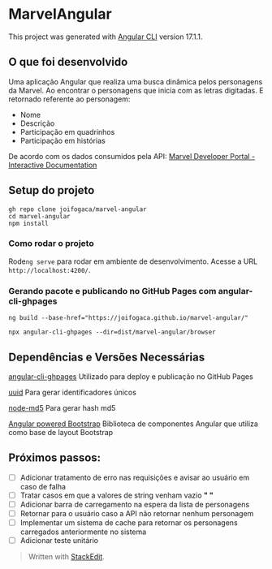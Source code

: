 
# MarvelAngular

[](https://github.com/joifogaca/marvel-angular#marvelangular)

This project was generated with  [Angular CLI](https://github.com/angular/angular-cli)  version 17.1.1.


##  O que foi desenvolvido

Uma aplicação Angular que realiza uma busca dinâmica pelos personagens da Marvel. 
Ao encontrar o personagens que inicia com as letras digitadas.
E retornado referente ao personagem:

 - Nome
 - Descrição
 - Participação em quadrinhos 
 - Participação em histórias 

De acordo com os dados consumidos pela API: 
[Marvel Developer Portal - Interactive Documentation](https://developer.marvel.com/docs)

[](https://github.com/joifogaca/marvel-angular#o-que-foi-desenvolvido)
##  Setup do projeto

[](https://github.com/andrewarosario/ecommerce-mentoria-2#setup-do-projeto)

```
gh repo clone joifogaca/marvel-angular
cd marvel-angular
npm install
```

###  Como rodar o projeto

[](https://github.com/andrewarosario/hamburgueria-app#build)

Rode`ng serve` para rodar em ambiente de desenvolvimento. Acesse a URL `http://localhost:4200/`. 

### Gerando pacote e publicando no GitHub Pages com angular-cli-ghpages

    ng build --base-href="https://joifogaca.github.io/marvel-angular/"
    
    npx angular-cli-ghpages --dir=dist/marvel-angular/browser

## Dependências e Versões Necessárias

[angular-cli-ghpages](https://github.com/angular-schule/angular-cli-ghpages)
Utilizado para deploy e publicação no GitHub Pages

 [uuid](https://github.com/uuidjs/uuid)
 Para gerar identificadores únicos

 [node-md5](https://github.com/pvorb/node-md5)
 Para gerar hash md5
 
 [Angular powered Bootstrap](https://ng-bootstrap.github.io/#/home)
 Biblioteca de componentes Angular que utiliza como base de layout Bootstrap

## Próximos passos:

 - [ ] Adicionar tratamento de erro nas requisições e avisar ao usuário em caso de falha
  - [ ] Tratar casos em que a valores de string venham vazio **" "**
  - [ ] Adicionar barra de carregamento na espera da lista de personagens
  - [ ] Retornar para o usuário caso a API não retornar nenhum personagem
  - [ ] Implementar um sistema de cache para retornar os personagens carregados anteriormente no sistema
  - [ ] Adicionar teste unitário

> Written with [StackEdit](https://stackedit.io/).
